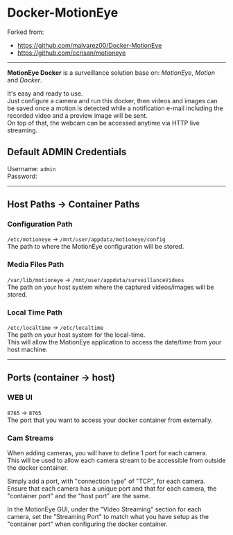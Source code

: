 # Docker-MotionEye

Forked from:
- https://github.com/malvarez00/Docker-MotionEye
- https://github.com/ccrisan/motioneye


***
**MotionEye Docker** is a surveillance solution base on: _MotionEye_, _Motion_ and _Docker_.

It's easy and ready to use. \
Just configure a camera and run this docker, then videos and images can be saved once a motion is detected while a notification e-mail including the recorded video and a preview image will be sent. \
On top of that, the webcam can be accessed anytime via HTTP live streaming.

## Default ADMIN Credentials
Username: `admin` \
Password: 

***
## Host Paths -> Container Paths
### Configuration Path
`/etc/motioneye` -> `/mnt/user/appdata/motioneye/config` \
The path to where the MotionEye configuration will be stored.

### Media Files Path
`/var/lib/motioneye` -> `/mnt/user/appdata/surveillanceVideos` \
The path on your host system where the captured videos/images will be stored.

### Local Time Path
`/etc/localtime` -> `/etc/localtime` \
The path on your host system for the local-time. \
This will allow the MotionEye application to access the date/time from your host machine.


***
## Ports (container -> host)
### WEB UI
`8765` -> `8765` \
The port that you want to access your docker container from externally.

### Cam Streams
When adding cameras, you will have to define 1 port for each camera. \
This will be used to allow each camera stream to be accessible from outside the docker container.

Simply add a port, with "connection type" of "TCP", for each camera. \
Ensure that each camera has a unique port and that for each camera, the "container port" and the "host port" are the same.
 
In the MotionEye GUI, under the "Video Streaming" section for each camera, set the "Streaming Port" to match what you have setup as the "container port" when configuring the docker container.
